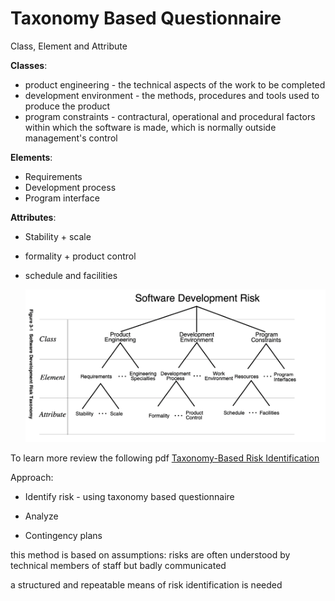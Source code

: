 # Taxonomy Based Questionnaire

Class, Element and Attribute

**Classes**:
* product engineering - the technical aspects of the work to be completed 
* development environment - the methods, procedures and tools used to produce the product
* program constraints - contractural, operational and procedural factors within which the software is made, which is normally outside management's control

**Elements**:
* Requirements
* Development process
* Program interface

**Attributes**:
* Stability + scale
* formality + product control
* schedule and facilities

    ![risk_taxonomy](/assets/risk_taxonomy.png)

To learn more review the following pdf [Taxonomy-Based Risk Identification](https://resources.sei.cmu.edu/asset_files/TechnicalReport/1993_005_001_16166.pdf)

Approach:

* Identify risk - using taxonomy based questionnaire

* Analyze

* Contingency plans

this method is based on assumptions:
risks are often understood by technical members of staff but badly communicated

a structured and repeatable means of risk identification is needed

